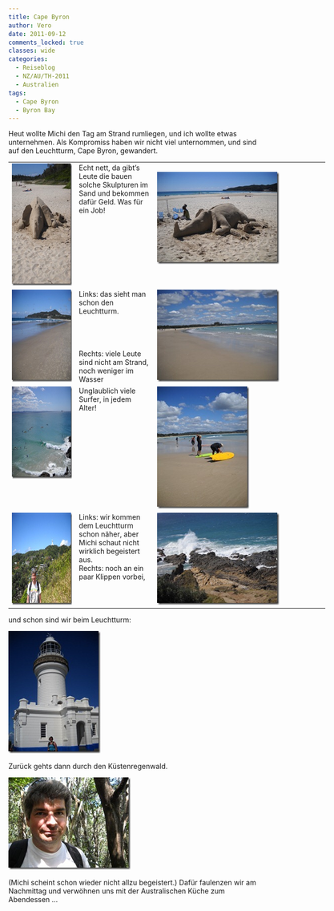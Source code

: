 ```yaml
---
title: Cape Byron
author: Vero
date: 2011-09-12
comments_locked: true
classes: wide
categories:
  - Reiseblog
  - NZ/AU/TH-2011
  - Australien
tags:
  - Cape Byron
  - Byron Bay
---
```


<p>Heut wollte Michi den Tag am Strand rumliegen, und ich wollte etwas unternehmen. Als Kompromiss haben wir nicht viel unternommen, und sind auf den Leuchtturm, Cape Byron, gewandert.</p>
<table style="width: 633px;" border="0" cellspacing="0" cellpadding="2">
<tbody>
<tr>
<td valign="top" width="133"><a href="/assets/images/2011/09/DSCN2223.jpg"><img src="/assets/images/2011/09/DSCN2223_thumb.jpg" width="184" height="244" alt="DSCN2223" border="0" /></a></td>
<td valign="top" width="133">Echt nett, da gibt&rsquo;s Leute die bauen solche Skulpturen im Sand und bekommen daf&uuml;r Geld. Was f&uuml;r ein Job!</td>
<td valign="top" width="365"><br /><a href="/assets/images/2011/09/DSCN2225.jpg"><img src="/assets/images/2011/09/DSCN2225_thumb.jpg" width="244" height="184" alt="DSCN2225" border="0" /></a></td>
</tr>
<tr>
<td valign="top" width="133"><a href="/assets/images/2011/09/DSCN2288.jpg"><img src="/assets/images/2011/09/DSCN2288_thumb.jpg" width="244" height="184" alt="DSCN2288" border="0" /></a></td>
<td valign="top" width="133">Links: das sieht man schon den Leuchtturm. <br /> <br /> <br /> <br /> <br />Rechts: viele Leute sind nicht am Strand, noch weniger im Wasser</td>
<td valign="top" width="365"><a href="/assets/images/2011/09/DSCN2231.jpg"><img src="/assets/images/2011/09/DSCN2231_thumb.jpg" width="244" height="184" alt="DSCN2231" border="0" /></a></td>
</tr>
<tr>
<td valign="top" width="133"><a href="/assets/images/2011/09/DSCN2236.jpg"><img src="/assets/images/2011/09/DSCN2236_thumb.jpg" width="244" height="184" alt="DSCN2236" border="0" /></a></td>
<td valign="top" width="133">Unglaublich viele Surfer, in jedem Alter!</td>
<td valign="top" width="365"><a href="/assets/images/2011/09/DSCN2238.jpg"><img src="/assets/images/2011/09/DSCN2238_thumb.jpg" width="184" height="244" alt="DSCN2238" border="0" /></a></td>
</tr>
<tr>
<td valign="top" width="133"><a href="/assets/images/2011/09/DSCN2242.jpg"><img src="/assets/images/2011/09/DSCN2242_thumb.jpg" width="244" height="184" alt="DSCN2242" border="0" /></a></td>
<td valign="top" width="149">Links: wir kommen dem Leuchtturm schon n&auml;her, aber Michi schaut nicht wirklich begeistert aus. <br />Rechts: noch an ein paar Klippen vorbei,</td>
<td valign="top" width="365"><a href="/assets/images/2011/09/DSCN2255.jpg"><img src="/assets/images/2011/09/DSCN2255_thumb.jpg" width="244" height="184" alt="DSCN2255" border="0" /></a></td>
</tr>
</tbody>
</table>
<p>und schon sind wir beim Leuchtturm:</p>
<p><a href="/assets/images/2011/09/DSCN2279.jpg"><img src="/assets/images/2011/09/DSCN2279_thumb.jpg" width="184" height="244" alt="DSCN2279" border="0" /></a></p>
<p>Zur&uuml;ck gehts dann durch den K&uuml;stenregenwald.</p>
<p><a href="/assets/images/2011/09/DSCN2283.jpg"><img src="/assets/images/2011/09/DSCN2283_thumb.jpg" width="244" height="184" alt="DSCN2283" border="0" /></a></p>
<p>(Michi scheint schon wieder nicht allzu begeistert.) Daf&uuml;r faulenzen wir am Nachmittag und verw&ouml;hnen uns mit der Australischen K&uuml;che zum Abendessen &hellip;</p>
